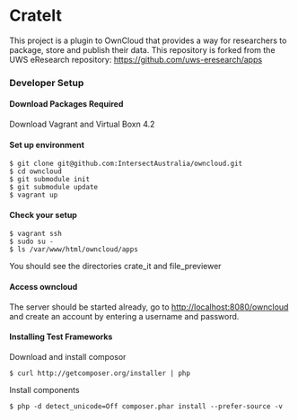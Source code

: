 CrateIt 
=======

This project is a plugin to OwnCloud that provides a way for researchers to package, store and publish their data.  This repository is forked from the UWS eResearch repository: https://github.com/uws-eresearch/apps 

### Developer Setup

#### Download Packages Required

Download Vagrant and Virtual Boxn 4.2

#### Set up environment

```
$ git clone git@github.com:IntersectAustralia/owncloud.git
$ cd owncloud
$ git submodule init
$ git submodule update
$ vagrant up
```

#### Check your setup

```
$ vagrant ssh
$ sudo su -
$ ls /var/www/html/owncloud/apps
```

You should see the directories crate_it and file_previewer

#### Access owncloud

The server should be started already, go to [http://localhost:8080/owncloud](http://localhost:8080/owncloud) and create an account by entering a username and password.
    
#### Installing Test Frameworks

Download and install composor

```
$ curl http://getcomposer.org/installer | php
```

Install components

```
$ php -d detect_unicode=Off composer.phar install --prefer-source -v
```

